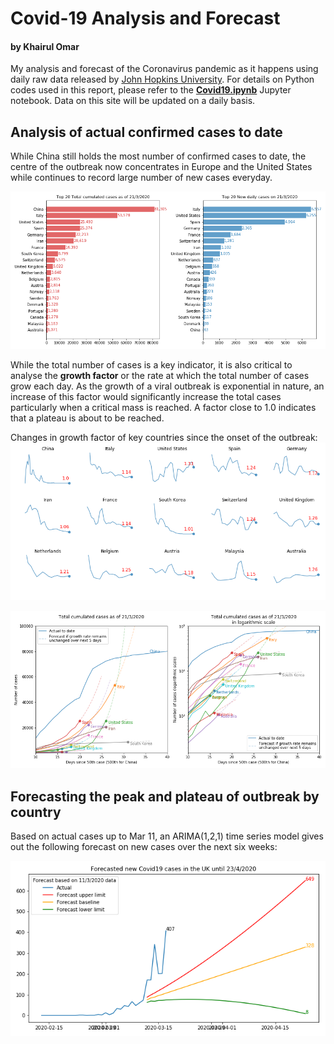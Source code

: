 # Covid-19 Analysis and Forecast
#### by Khairul Omar
My analysis and forecast of the Coronavirus pandemic as it happens using daily raw data released by <a href="https://coronavirus.jhu.edu/map.html">John Hopkins University</a>. For details on Python codes used in this report, please refer to the <b><a href="https://nbviewer.jupyter.org/github/khairulomar/Covid-19/blob/master/Covid19.ipynb?flush_cache=true">Covid19.ipynb</a></b> Jupyter notebook. Data on this site will be updated on a daily basis.
<P>
  
## Analysis of actual confirmed cases to date
While China still holds the most number of confirmed cases to date, the centre of the outbreak now concentrates in Europe and the United States while continues to record large number of new cases everyday.   
<p>
<img src="https://github.com/khairulomar/Covid-19/blob/master/img/total_cases_bar.png?raw=true">
<p>
While the total number of cases is a key indicator, it is also critical to analyse the <b>growth factor</b> or the rate at which the total number of cases grow each day. As the growth of a viral outbreak is exponential in nature, an increase of this factor would significantly increase the total cases particularly when a critical mass is reached. A factor close to 1.0 indicates that a plateau is about to be reached.
<p>
Changes in growth factor of key countries since the onset of the outbreak:
<img src="https://github.com/khairulomar/Covid-19/blob/master/img/growth.png?raw=true">

<p>
<img src="https://github.com/khairulomar/Covid-19/blob/master/img/total_cases.png?raw=true">

  
  
## Forecasting the peak and plateau of outbreak by country
Based on actual cases up to Mar 11, an ARIMA(1,2,1) time series model gives out the following forecast on new cases over the next six weeks:
<p>
<img src="https://github.com/khairulomar/Covid-19/blob/master/forecast_uk.png?raw=true" align=left> 
